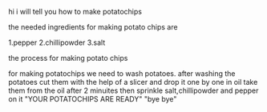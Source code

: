hi i will tell you how to make potatochips


the needed ingredients for making potato chips are 

1.pepper
2.chillipowder
3.salt
  
  the process for making potato chips 
  
  for making potatochips we need to wash potatoes. after washing the potatoes cut them with the help of a slicer and drop it one by one in oil take them from the oil after 2 minuites then sprinkle salt,chillipowder and pepper on it "YOUR POTATOCHIPS ARE READY"
                     "bye bye"
